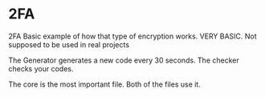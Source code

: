 # 2FA
2FA Basic example of how that type of encryption works. VERY BASIC. Not supposed to be used in real projects

The Generator generates a new code every 30 seconds.
The checker checks your codes.

The core is the most important file. Both of the files use it.
